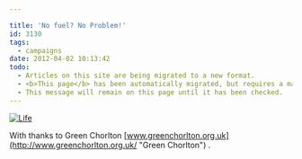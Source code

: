 ```yaml
---

title: 'No fuel? No Problem!'
id: 3130
tags:
  - campaigns
date: 2012-04-02 10:13:42
todo:
  - Articles on this site are being migrated to a new format.
  - <b>This page</b> has been automatically migrated, but requires a manual check-&amp;-tune to ensure the format and links all work as expected.
  - This message will remain on this page until it has been checked.
---
```


[![Life](http://www.pompeybug.co.uk/wp-content/uploads/2012/04/No-fuel-212x300.jpg "No fuel, no problem!")](/assets/No-fuel.jpg)

With thanks to Green Chorlton [www.greenchorlton.org.uk](http://www.greenchorlton.org.uk/ "Green Chorlton") .